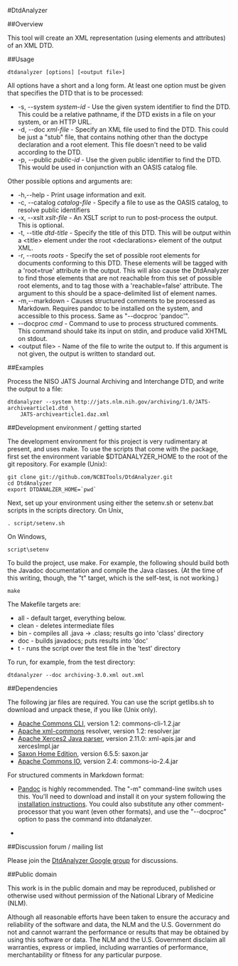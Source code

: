 ﻿#DtdAnalyzer

##Overview

This tool will create an XML representation (using elements and attributes)
of an XML DTD.

##Usage

    dtdanalyzer [options] [<output file>]

All options have a short and a long form.   At least one option must be given that specifies
the DTD that is to be processed:
* -s, --system *system-id* - Use the given system identifier to find the DTD.  This could
  be a relative pathname, if the DTD exists in a file on your system, or an HTTP URL.
* -d, --doc *xml-file* - Specify an XML file used to find the DTD.  This could be just a "stub"
  file, that contains nothing other than the doctype declaration and a root element.  This
  file doesn't need to be valid according to the DTD.
* -p, --public *public-id* - Use the given public identifier to find the DTD.  This would
  be used in conjunction with an OASIS catalog file.

Other possible options and arguments are:
* -h,--help - Print usage information and exit.
* -c, --catalog *catalog-file* - Specify a file to use as the OASIS catalog, 
  to resolve public identifiers
* -x, --xslt *xslt-file* - An XSLT script to run to post-process the output.  
  This is optional.
* -t, --title *dtd-title* - Specify the title of this DTD.  This will be output 
  within a &lt;title>
  element under the root &lt;declarations> element of the output XML.
* -r, --roots *roots* -  Specify the set of possible root elements for 
  documents conforming to this DTD. These elements will be tagged with a 
  'root=true' attribute in the output.  This will also cause the 
  DtdAnalyzer to find those elements that are not reachable from this set 
  of possible root elements, and to tag those with a 'reachable=false' 
  attribute.  The argument to this should be a space-delimited list of 
  element names.
* -m,--markdown - Causes structured comments to be processed as 
  Markdown. Requires pandoc to be installed on the system, and accessible 
  to this process. Same as "--docproc 'pandoc'". 
* --docproc *cmd* - Command to use to process structured comments.  
  This command should take its input on stdin, and produce valid XHTML on 
  stdout.
* &lt;output file> - Name of the file to write the output to.  If this argument is not given,
  the output is written to standard out.

##Examples

Process the NISO JATS Journal Archiving and Interchange DTD, and write the output to a
file:

    dtdanalyzer --system http://jats.nlm.nih.gov/archiving/1.0/JATS-archivearticle1.dtd \
        JATS-archivearticle1.daz.xml


##Development environment / getting started

The development environment for this project is very rudimentary at present,
and uses make.  To use the scripts that come with the package, first set the
environment variable $DTDANALYZER_HOME to the root of the git repository.
For example (Unix):

    git clone git://github.com/NCBITools/DtdAnalyzer.git
    cd DtdAnalyzer
    export DTDANALZER_HOME=`pwd`

Next, set up your environment using either the
setenv.sh or setenv.bat scripts in the scripts directory.  On Unix,

    . script/setenv.sh

On Windows,

    script\setenv

To build the project, use make.  For example, the following should build both
the Javadoc documentation and compile the Java classes.  (At the time of this
writing, though, the "t" target, which is the self-test, is not working.)

    make

The Makefile targets are:

* all - default target, everything below.
* clean - deletes intermediate files
* bin - compiles all .java → .class; results go into 'class' directory
* doc - builds javadocs; puts results into 'doc'
* t - runs the script over the test file in the 'test' directory

To run, for example, from the test directory:

    dtdanalyzer --doc archiving-3.0.xml out.xml


##Dependencies

The following jar files are required.  You can use the script getlibs.sh to download and
unpack these, if you like (Unix only).

* [Apache Commons CLI](http://commons.apache.org/cli/), version 1.2:
commons-cli-1.2.jar  
* [Apache xml-commons](http://xerces.apache.org/xml-commons/) resolver, 
version 1.2:  resolver.jar  
* [Apache Xerces2 Java parser](http://xerces.apache.org/#xerces2-j), 
version 2.11.0:  xml-apis.jar and xercesImpl.jar  
* [Saxon Home Edition](http://saxon.sourceforge.net), version 6.5.5:
saxon.jar
* [Apache Commons IO](http://commons.apache.org/io/), version 2.4:
commons-io-2.4.jar

For structured comments in Markdown format:

* [Pandoc](http://johnmacfarlane.net/pandoc/) is highly recommended.  The "-m" command-line switch uses this.  You'll need to download and install it on your system following the [installation instructions](http://johnmacfarlane.net/pandoc/installing.html).  You could also substitute any other comment-processor that you want (even other formats), and use the "--docproc" option to pass the command into dtdanalyzer.

* 
##Discussion forum / mailing list

Please join the <a href='https://groups.google.com/d/forum/dtdanalyzer'>DtdAnalyzer Google group</a>
for discussions.

##Public domain

This work is in the public domain and may be reproduced, published or otherwise
used without permission of the National Library of Medicine (NLM).
 
Although all reasonable efforts have been taken to ensure the accuracy
and reliability of the software and data, the NLM and the U.S.
Government do not and cannot warrant the performance or results that
may be obtained by using this software or data. The NLM and the U.S.
Government disclaim all warranties, express or implied, including
warranties of performance, merchantability or fitness for any
particular purpose.

